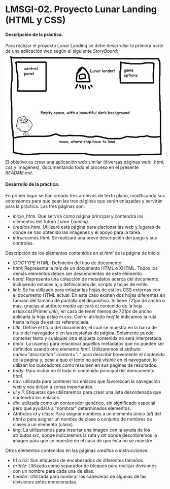 # LMSGI-02. Proyecto Lunar Landing (HTML y CSS)
#### Descripción de la práctica.
Para realizar el proyexto Lunar Landing se debe desarrollar la primera parte de una aplicación web según el siguiente _StoryBoard_:  
![imagen HTML](storyboard.jpg)  
El objetivo es crear una aplicación web similar (diversas páginas web: _.html, css_ y imágenes), documentando todo el proceso en el presente _README.md_.
#### Desarrollo de la práctica:
En primer lugar se han creado tres archivos de texto plano, modificando sus extensiones para que sean las tres páginas que serán enlazadas y servirán para la práctica. Las tres páginas son:
 * _inicio_html_. Que servirá como página principal y contendrá los elementos del futuro _Lunar Landing_.
 * _creditos.html_. Utilizaré está página para elacionar las web y lugares de donde se han obtenido las imágenes y el apoyo para la tarea. 
 * _intrucciones.html_. Se realizará una breve descripción del juego y sus controles.

Descripción de los elementos contenidos en el _html_ de la página de inicio:
 * _!DOCTYPE HTML_: Definición del tipo de documento.
 * _html_: Representa la raíz de un documento HTML o XHTML. Todos los demás elementos deben ser descendientes de este elemento.
 * _head_: Representa una colección de metadatos acerca del documento, incluyendo enlaces a, o definiciones de, scripts y hojas de estilo.
 * _link_: Se ha utilizado para enlazar las hojas de estilos CSS externas con el documento HTML actual. En este caso existen dos hojas diferentes en función del tamaño de pantalla del dispositivo. Si tiene 721px de ancho o más, gracias al atributo _media_ aplicará el contenido de la hoja _estilo.css_(Primer _link_), en caso de tener menos de 721px de ancho aplicaría la hoja _estilo m.css_. Con el atributo _href_ le indicamos la ruta hasta la hoja de estilos referenciada.
 * _title_: Define el título del documento, el cual se muestra en la barra de título del navegador o en las pestañas de página. Solamente puede contener texto y cualquier otra etiqueta contenida no será interpretada.
 * _meta_: La usamos para relacionar aquellos metadatos que no pueden ser definidos usando otro elemento _html_. Utilizaremos el atributo _name="description" content=".."_ para describir brevemente el contenido de la página y, pese a que el texto no será visible en el navegador, lo utilizan los buscadores como resumen en sus páginas de resultados.
 * _body_: Para incluir en él todo el contenido principal del domcumento _html_.
 * _nav_: utilizada para contener los enlaces que favorezcan la navegación web y nos dirijan a zonas importantes.
 * _ul_ y _li_: Etiquetas que utilizaremos para crear una lista desordenada que contendrá los enlaces.
 * _div_: utilizada como un contenedor genérico, sin significado especial pero que ayudará a "nombrar" determinados elementos.
 * Atributos _id_ y _class_: Para asignar nombres a un elemento único (_id_) del _html_ o  para asignar un nombre de clase o conjunto de nombres de clases a un elemento (_class_).
 * _img_: La utilizaremos para insertar una imagen con la ayuda de los atributos _src_, donde indicaremos la ruta y _alt_ donde describiremos la imagen para que se muestre en el caso de que ésta no se muestre.

Otros elementos contenidos en las páginas _creditos_ o _instrucciones_:
 * _h1_ o _h3_: Son etiquetas de encabezados de diferentes tamaños.
 * _article_: Utilizada como separador de bloques para realizar divisiones con un nombre para cada una de ellas.
 * _header_: Utilizada para nombrar las cabeceras de algunas de las divisiones antes mencionadas.
 
